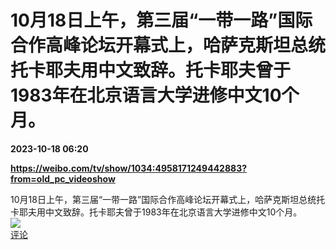 # 10月18日上午，第三届“一带一路”国际合作高峰论坛开幕式上，哈萨克斯坦总统托卡耶夫用中文致辞。托卡耶夫曾于1983年在北京语言大学进修中文10个月。

**2023-10-18 06:20**

**https://weibo.com/tv/show/1034:4958171249442883?from=old_pc_videoshow**

10月18日上午，第三届“一带一路”国际合作高峰论坛开幕式上，哈萨克斯坦总统托卡耶夫用中文致辞。托卡耶夫曾于1983年在北京语言大学进修中文10个月。  
![](https://img3.chouti.com/CHOUTI_231018_D98DBACE5C0342D093F2FC99CCFF321E.jpg)  
[评论](https://m.chouti.com/link/40325687)